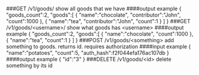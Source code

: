 ###GET /v1/goods/
show all goods that we have
####output example
    {
       "goods_count":2,
       "goods":[
          {
            "name":"chocolate",
            "contributor":"John",
            "count":1000
          },
          {
            "name":"tea",
            "contributor":"John",
            "count":1
          }
       ]
    }
###GET /v1/goods/\<username\>/
show what goods has \<username\>
####output example
    {
       "goods_count":2,
       "goods":[
          {
            "name":"chocolate",
            "count":1000
          },
          {
            "name":"tea",
            "count":1
          }
       ]
    }
###POST /v1/goods/\<something\>
add something to goods. returns id. requires authorization
####input example
    {
       "name":"potatoes",
       "count":5,
       "auth_hash":f2f044efa176ac107db
    }
####output example
    {
       "id":"3"
    }
###DELETE /v1/goods/\<id\>
delete something by its id
